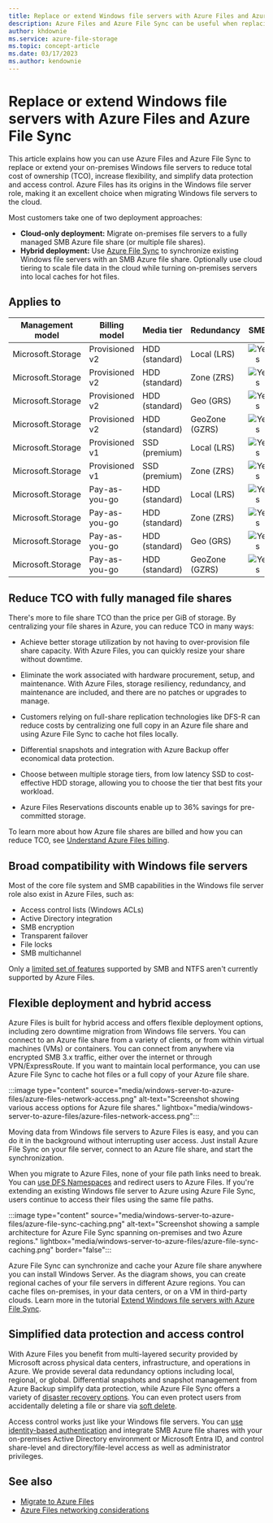 ```yaml
---
title: Replace or extend Windows file servers with Azure Files and Azure File Sync
description: Azure Files and Azure File Sync can be useful when replacing your on-premises Windows file servers or extending them into the cloud. Learn how you can use Azure storage services to increase flexibility, improve data protection, and reduce TCO for file storage.
author: khdownie
ms.service: azure-file-storage
ms.topic: concept-article
ms.date: 03/17/2023
ms.author: kendownie
---
```


# Replace or extend Windows file servers with Azure Files and Azure File Sync

This article explains how you can use Azure Files and Azure File Sync to replace or extend your on-premises Windows file servers to reduce total cost of ownership (TCO), increase flexibility, and simplify data protection and access control. Azure Files has its origins in the Windows file server role, making it an excellent choice when migrating Windows file servers to the cloud.

Most customers take one of two deployment approaches:

- **Cloud-only deployment:** Migrate on-premises file servers to a fully managed SMB Azure file share (or multiple file shares).
- **Hybrid deployment:** Use [Azure File Sync](../file-sync/file-sync-introduction.md) to synchronize existing Windows file servers with an SMB Azure file share. Optionally use cloud tiering to scale file data in the cloud while turning on-premises servers into local caches for hot files.

## Applies to
| Management model | Billing model | Media tier | Redundancy | SMB | NFS |
|-|-|-|-|:-:|:-:|
| Microsoft.Storage | Provisioned v2 | HDD (standard) | Local (LRS) | ![Yes](../media/icons/yes-icon.png) | ![No](../media/icons/no-icon.png) |
| Microsoft.Storage | Provisioned v2 | HDD (standard) | Zone (ZRS) | ![Yes](../media/icons/yes-icon.png) | ![No](../media/icons/no-icon.png) |
| Microsoft.Storage | Provisioned v2 | HDD (standard) | Geo (GRS) | ![Yes](../media/icons/yes-icon.png) | ![No](../media/icons/no-icon.png) |
| Microsoft.Storage | Provisioned v2 | HDD (standard) | GeoZone (GZRS) | ![Yes](../media/icons/yes-icon.png) | ![No](../media/icons/no-icon.png) |
| Microsoft.Storage | Provisioned v1 | SSD (premium) | Local (LRS) | ![Yes](../media/icons/yes-icon.png) | ![No](../media/icons/no-icon.png) |
| Microsoft.Storage | Provisioned v1 | SSD (premium) | Zone (ZRS) | ![Yes](../media/icons/yes-icon.png) | ![No](../media/icons/no-icon.png) |
| Microsoft.Storage | Pay-as-you-go | HDD (standard) | Local (LRS) | ![Yes](../media/icons/yes-icon.png) | ![No](../media/icons/no-icon.png) |
| Microsoft.Storage | Pay-as-you-go | HDD (standard) | Zone (ZRS) | ![Yes](../media/icons/yes-icon.png) | ![No](../media/icons/no-icon.png) |
| Microsoft.Storage | Pay-as-you-go | HDD (standard) | Geo (GRS) | ![Yes](../media/icons/yes-icon.png) | ![No](../media/icons/no-icon.png) |
| Microsoft.Storage | Pay-as-you-go | HDD (standard) | GeoZone (GZRS) | ![Yes](../media/icons/yes-icon.png) | ![No](../media/icons/no-icon.png) |


## Reduce TCO with fully managed file shares

There's more to file share TCO than the price per GiB of storage. By centralizing your file shares in Azure, you can reduce TCO in many ways:  

- Achieve better storage utilization by not having to over-provision file share capacity. With Azure Files, you can quickly resize your share without downtime.  

- Eliminate the work associated with hardware procurement, setup, and maintenance. With Azure Files, storage resiliency, redundancy, and maintenance are included, and there are no patches or upgrades to manage.  

- Customers relying on full-share replication technologies like DFS-R can reduce costs by centralizing one full copy in an Azure file share and using Azure File Sync to cache hot files locally.  

- Differential snapshots and integration with Azure Backup offer economical data protection.  

- Choose between multiple storage tiers, from low latency SSD to cost-effective HDD storage, allowing you to choose the tier that best fits your workload.  

- Azure Files Reservations discounts enable up to 36% savings for pre-committed storage.

To learn more about how Azure file shares are billed and how you can reduce TCO, see [Understand Azure Files billing](understanding-billing.md).

## Broad compatibility with Windows file servers

Most of the core file system and SMB capabilities in the Windows file server role also exist in Azure Files, such as:

- Access control lists (Windows ACLs)
- Active Directory integration
- SMB encryption
- Transparent failover
- File locks
- SMB multichannel

Only a [limited set of features](files-smb-protocol.md#limitations) supported by SMB and NTFS aren't currently supported by Azure Files.

## Flexible deployment and hybrid access
Azure Files is built for hybrid access and offers flexible deployment options, including zero downtime migration from Windows file servers. You can connect to an Azure file share from a variety of clients, or from within virtual machines (VMs) or containers. You can connect from anywhere via encrypted SMB 3.x traffic, either over the internet or through VPN/ExpressRoute. If you want to maintain local performance, you can use Azure File Sync to cache hot files or a full copy of your Azure file share.

:::image type="content" source="media/windows-server-to-azure-files/azure-files-network-access.png" alt-text="Screenshot showing various access options for Azure file shares." lightbox="media/windows-server-to-azure-files/azure-files-network-access.png":::

Moving data from Windows file servers to Azure Files is easy, and you can do it in the background without interrupting user access. Just install Azure File Sync on your file server, connect to an Azure file share, and start the synchronization.

When you migrate to Azure Files, none of your file path links need to break. You can [use DFS Namespaces](files-manage-namespaces.md) and redirect users to Azure Files. If you're extending an existing Windows file server to Azure using Azure File Sync, users continue to access their files using the same file paths.

:::image type="content" source="media/windows-server-to-azure-files/azure-file-sync-caching.png" alt-text="Screenshot showing a sample architecture for Azure File Sync spanning on-premises and two Azure regions." lightbox="media/windows-server-to-azure-files/azure-file-sync-caching.png" border="false":::

Azure File Sync can synchronize and cache your Azure file share anywhere you can install Windows Server. As the diagram shows, you can create regional caches of your file servers in different Azure regions. You can cache files on-premises, in your data centers, or on a VM in third-party clouds. Learn more in the tutorial [Extend Windows file servers with Azure File Sync](../file-sync/file-sync-extend-servers.md).

## Simplified data protection and access control

With Azure Files you benefit from multi-layered security provided by Microsoft across physical data centers, infrastructure, and operations in Azure. We provide several data redundancy options including local, regional, or global. Differential snapshots and snapshot management from Azure Backup simplify data protection, while Azure File Sync offers a variety of [disaster recovery options](../file-sync/file-sync-disaster-recovery-best-practices.md). You can even protect users from accidentally deleting a file or share via [soft delete](storage-files-enable-soft-delete.md).

Access control works just like your Windows file servers. You can [use identity-based authentication](storage-files-active-directory-overview.md) and integrate SMB Azure file shares with your on-premises Active Directory environment or Microsoft Entra ID, and control share-level and directory/file-level access as well as administrator privileges.

## See also
- [Migrate to Azure Files](storage-files-migration-overview.md)
- [Azure Files networking considerations](storage-files-networking-overview.md)
